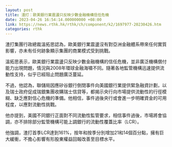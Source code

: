 ```yaml
---
layout: post
title: 渣打：歐美銀行業震盪只反映少數金融機構信任危機
date: 2023-04-26 16:54:14.000000000 +08:00
link: https://news.rthk.hk/rthk/ch/component/k2/1697977-20230426.htm
categories: rthk
---
```


渣打集團行政總裁溫拓思認為，歐美銀行業震盪沒有對亞洲金融體系帶來任何實質影響，亦未有任何跡象顯示集團的商業模式受到挑戰。

溫拓思表示，歐美銀行業震盪只反映少數金融機構的信任危機，並非廣泛機構償付能力出現問題，情況與2008年環球金融海嘯不同。隨著各地監管機構迅速提供流動性支持，似乎已經阻止問題廣泛蔓延。

不過，他認為，聯儲局因應矽谷銀行倒閉事件向美國銀行業提供緊急融資計劃，以及瑞士政府促成瑞銀集團收購瑞士信貸等，都揭示央行向市場提供流動性的行徑模糊、缺乏應對信心危機的準備。他相信，事件過後央行或會進一步明確資金的可用程度，以應對流動性挑戰。

他亦提到，美國不同銀行正面對不同流動性監管要求，相信事件過後，市場將會協調，亦不排除部分監管機構可能上調銀行的流動性覆蓋比率（LCR）。

他強調，渣打首季LCR達到161%，按年和按季分別增加21和14個百分點，擁有巨大緩衝，不擔心影響有形股東權益回報改善至目標水平。
